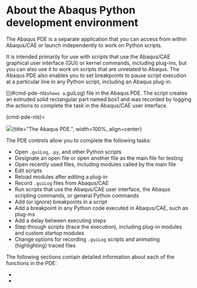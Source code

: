 # About the Abaqus Python development environment

The Abaqus PDE is a separate application that you can access from within Abaqus/CAE or launch independently to work on Python scripts.

It is intended primarily for use with scripts that use the Abaqus/CAE graphical user interface (GUI) or kernel commands, including plug-ins, but you can also use it to work on scripts that are unrelated to Abaqus. The Abaqus PDE also enables you to set breakpoints to pause script execution at a particular line in any Python script, including an Abaqus plug-in.

[](#cmd-pde-nls` shows a `.guiLog) file in the Abaqus PDE. The script creates an extruded solid rectangular part named box1 and was recorded by logging the actions to complete the task in the Abaqus/CAE user interface.

(cmd-pde-nls)=

![](/images/cmd-pde-nls.png){title="The Abaqus PDE.", width=100%, align=center}

The PDE controls allow you to complete the following tasks:

- Open `.guiLog`, `.py`, and other Python scripts
- Designate an open file or open another file as the main file for testing
- Open recently used files, including modules called by the main file
- Edit scripts
- Reload modules after editing a plug-in
- Record `.guiLog` files from Abaqus/CAE
- Run scripts that use the Abaqus/CAE user interface, the Abaqus scripting commands, or general Python commands
- Add (or ignore) breakpoints in a script
- Add a breakpoint in any Python code executed in Abaqus/CAE, such as plug-ins
- Add a delay between executing steps
- Step through scripts (trace the execution), including plug-in modules and custom startup modules
- Change options for recording `.guiLog` scripts and animating (highlighting) traced files

The following sections contain detailed information about each of the functions in the PDE:

- [](pde-basics.md)
- [](use-pde.md)
